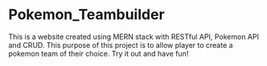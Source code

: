 # Pokemon_Teambuilder

This is a website created using MERN stack with RESTful API, Pokemon API and CRUD. This purpose of this project is to allow player to create a pokemon team of their choice.
Try it out and have fun!
